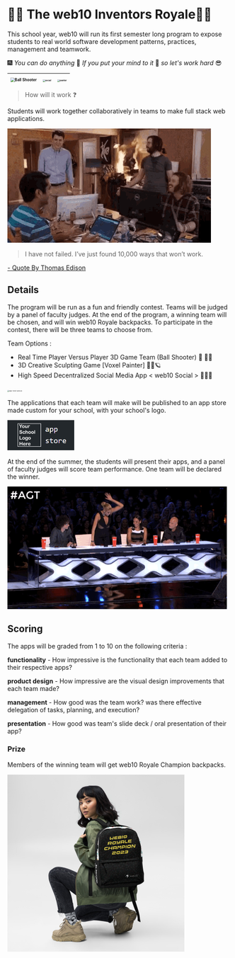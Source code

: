 # 🤖🌠 The web10 Inventors Royale📀💯

This school year, web10 will run its first semester long program to expose students to real world software development patterns, practices, management and teamwork.

 🎆 *You can do anything* 💯 *If you put your mind to it* 📣 *so let's work hard*  😎

| <img src="gifs/ballshooter.gif" alt="Ball Shooter" style="zoom:60%;" /> | <img src="gifs/social.gif" alt="social" style="zoom: 33%;" /> | <img src="gifs/painter.gif" alt="painter" style="zoom:33%;" /> |
| ------------------------------------------------------------ | ------------------------------------------------------------ | ------------------------------------------------------------ |





> How will it work ❓

Students will work together collaboratively in teams to make full stack web applications.



<img src="gifs/teamwork.gif" alt="teamwork"  />



> I have not failed. I’ve just found 10,000 ways that won’t work.

[ - Quote By Thomas Edison ](https://blackmousedesign.com.au/2014/05/stop-procrastinating/i_have_not_failed_edison/)



## Details

The program will be run as a fun and friendly contest. Teams will be judged by a panel of faculty judges. At the end of the program, a winning team will be chosen, and will win web10 Royale backpacks. To participate in the contest, there will be three teams to choose from.

Team Options : 

* Real Time Player Versus Player 3D Game Team (Ball Shooter) 🔫 🥎🤖
* 3D Creative Sculpting Game [Voxel Painter] 🎨🎁🪐
* High Speed Decentralized Social Media App < web10 Social > 🦜💭💬

<img src="gifs/doing-alot.gif" alt="app-store-peruse" style="zoom: 25%;" />

The applications that each team will make will be published to an app store made custom for your school, with your school's logo.

<img src="gifs/app-store.png" alt="app-store" style="zoom:50%;" />

At the end of the summer, the students will present their apps, and a panel of faculty judges will score team performance. One team will be declared the winner.

![golden buzzer](gifs/goldenbuzzer.gif)



## Scoring



The apps will be graded from 1 to 10 on the following criteria :

**functionality** - How impressive is the functionality that each team added to their respective apps?

**product design** - How impressive are the visual design improvements that each team made?

**management** - How good was the team work? was there effective delegation of tasks, planning, and execution? 

**presentation** - How good was team's slide deck / oral presentation of their app?



### Prize

Members of the winning team will get web10 Royale Champion backpacks.

<img src="gifs/backpack.jpg" alt="backpack" style="zoom:50%;" />